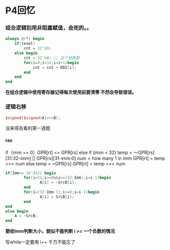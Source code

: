 # P4回忆

### **组合逻辑别用非阻塞赋值，会死的。。**

```verilog
always @(*) begin
	if(reset)
		cnt = 32'b0;
	else begin
		cnt = 32'b0; // 这个很重要 
		for(i=0;i<32;i=i+1)begin
			cnt = cnt + RD2[i];
		end
	end
end
```

**在组合逻辑中使用寄存器记得每次使用前要清零 不然会导致错误。**

### 逻辑右移

```verilog
$signed($signed(A)>>>B);
```

没来得及看的第一道题

#### ras 

if（imm == 0）GPR[rt] <= GPR[rs]
else if (imm < 32) 
temp = ～GPR\[rs][31:32-imm] || GPR\[rs][31-imm:0]
num = how many 1 in imm
GPR[rt] = temp >>> num
else 
temp = ~GPR[rs]
GPR[rt] = temp >>> num

```verilog
if(Imm<= 16'd32) begin
		for(i=31;i>=0&&i>=(32-Imm);i=i-1)begin
			   A[i] = ~SrcB[i];
		end
		for(i=(32-Imm-1);i>=0;i=i-1)begin
			   A[i] = SrcB[i];
		end
end
else begin
    A = ~SrcB;
end
```

**要给Imm判断大小，貌似不能判断 i >= 一个负数的情况**

写while一定要用 i++  千万不能忘了
